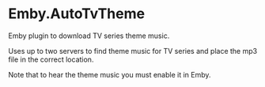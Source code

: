 # Emby.AutoTvTheme
Emby plugin to download TV series theme music.

Uses up to two servers to find theme music for TV series and place the mp3 file in the correct location.

Note that to hear the theme music you must enable it in Emby.
